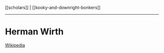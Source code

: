 [[scholars]] | [[kooky-and-downright-bonkers]]
***
# Herman Wirth
[Wikipedia](https://en.wikipedia.org/wiki/Herman_Wirth)